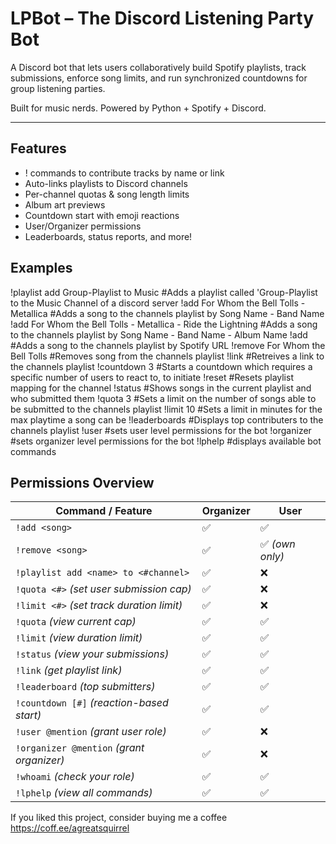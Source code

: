 #  LPBot – The Discord Listening Party Bot
A Discord bot that lets users collaboratively build Spotify playlists, track submissions, enforce song limits, and run synchronized countdowns for group listening parties.

Built for music nerds. Powered by Python + Spotify + Discord.

---

##  Features

- ! commands to contribute tracks by name or link
- Auto-links playlists to Discord channels
- Per-channel quotas & song length limits
- Album art previews
- Countdown start with emoji reactions
- User/Organizer permissions
- Leaderboards, status reports, and more!


## Examples

!playlist add Group-Playlist to Music                            #Adds a playlist called 'Group-Playlist to the Music Channel of a discord server 
!add For Whom the Bell Tolls - Metallica                         #Adds a song to the channels playlist by Song Name - Band Name
!add For Whom the Bell Tolls - Metallica - Ride the Lightning    #Adds a song to the channels playlist by Song Name - Band Name - Album Name
!add <spotify track URL>                                         #Adds a song to the channels playlist by Spotify URL
!remove For Whom the Bell Tolls                                  #Removes song from the channels playlist
!link                                                            #Retreives a link to the channels playlist
!countdown 3                                                     #Starts a countdown which requires a specific number of users to react to, to initiate
!reset                                                           #Resets playlist mapping for the channel
!status                                                          #Shows songs in the current playlist and who submitted them
!quota 3                                                         #Sets a limit on the number of songs able to be submitted to the channels playlist
!limit 10                                                        #Sets a limit in minutes for the max playtime a song can be
!leaderboards                                                    #Displays top contributers to the channels playlist
!user                                                            #sets user level permissions for the bot
!organizer                                                       #sets organizer level permissions for the bot
!lphelp                                                          #displays available bot commands 



##  Permissions Overview

| Command / Feature                          | Organizer     | User       |
|--------------------------------------------|---------------|------------|
| `!add <song>`                              | ✅            | ✅        |
| `!remove <song>`                           | ✅            | ✅ *(own only)* |
| `!playlist add <name> to <#channel>`       | ✅            | ❌        |
| `!quota <#>` *(set user submission cap)*   | ✅            | ❌        |
| `!limit <#>` *(set track duration limit)*  | ✅            | ❌        |
| `!quota` *(view current cap)*              | ✅            | ✅        |
| `!limit` *(view duration limit)*           | ✅            | ✅        |
| `!status` *(view your submissions)*        | ✅            | ✅        |
| `!link` *(get playlist link)*              | ✅            | ✅        |
| `!leaderboard` *(top submitters)*          | ✅            | ✅        |
| `!countdown [#]` *(reaction-based start)*  | ✅            | ✅        |
| `!user @mention` *(grant user role)*       | ✅            | ❌        |
| `!organizer @mention` *(grant organizer)*  | ✅            | ❌        |
| `!whoami` *(check your role)*              | ✅            | ✅        |
| `!lphelp` *(view all commands)*            | ✅            | ✅        |


If you liked this project, consider buying me a coffee
https://coff.ee/agreatsquirrel
